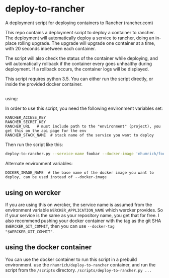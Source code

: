 # deploy-to-rancher
A deployment script for deploying containers to Rancher (rancher.com)

This repo contains a deployment script to deploy a container to rancher. 
The deployment will automatically deploy a service to rancher, doing an in-place rolling upgrade.
The upgrade will upgrade one container at a time, with 20 seconds inbetween each container. 

The script will also check the status of the container while deploying, and will automatically rollback if the
container every goes unhealthy during deployment.
If a rollback occurs, the container logs will be displayed.

This script requires python 3.5. You can either run the script directly, or inside the provided docker container.


##
using:

In order to use this script, you need the following environment variables set:

```
RANCHER_ACCESS_KEY
RANCHER_SECRET_KEY
RANCHER_URL   # must include path to the "environment" (project), you get this on the api page for the env
RANCHER_STACK_NAME  # stack name of the service you want to deploy
```

Then run the script like this:
```bash
deploy-to-rancher.py --service-name foobar --docker-image 'nhumrich/foobar' --docker-tag sometag
```

Alternate environment variables:

```
DOCKER_IMAGE_NAME  # the base name of the docker image you want to deploy, can be used instead of --docker-image
```


## using on wercker
If you are using this on wercker, the service name is assumed from the environment variable `WERCKER_APPLICATION_NAME` which wercker provides. So if your service is the same as your repository name, you get that for free.
I also recommend pushing your docker container with the tag as the git SHA `$WERCKER_GIT_COMMIT`, then you can use `--docker-tag "$WERCKER_GIT_COMMIT"`.

## using the docker container
You can use the docker container to run this script in a prebuild environment. use the `nhumrich/deploy-to-rancher` container, and run the script from the `/scripts` directory. `/scripts/deploy-to-rancher.py ...`
 

